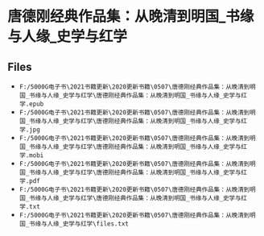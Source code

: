 # 唐德刚经典作品集：从晚清到明国_书缘与人缘_史学与红学

## Files

- `F:/5000G电子书\2021书籍更新\2020更新书籍\0507\唐德刚经典作品集：从晚清到明国_书缘与人缘_史学与红学\唐德刚经典作品集：从晚清到明国_书缘与人缘_史学与红学.epub`
- `F:/5000G电子书\2021书籍更新\2020更新书籍\0507\唐德刚经典作品集：从晚清到明国_书缘与人缘_史学与红学\唐德刚经典作品集：从晚清到明国_书缘与人缘_史学与红学.jpg`
- `F:/5000G电子书\2021书籍更新\2020更新书籍\0507\唐德刚经典作品集：从晚清到明国_书缘与人缘_史学与红学\唐德刚经典作品集：从晚清到明国_书缘与人缘_史学与红学.mobi`
- `F:/5000G电子书\2021书籍更新\2020更新书籍\0507\唐德刚经典作品集：从晚清到明国_书缘与人缘_史学与红学\唐德刚经典作品集：从晚清到明国_书缘与人缘_史学与红学.pdf`
- `F:/5000G电子书\2021书籍更新\2020更新书籍\0507\唐德刚经典作品集：从晚清到明国_书缘与人缘_史学与红学\唐德刚经典作品集：从晚清到明国_书缘与人缘_史学与红学.txt`
- `F:/5000G电子书\2021书籍更新\2020更新书籍\0507\唐德刚经典作品集：从晚清到明国_书缘与人缘_史学与红学\files.txt`
